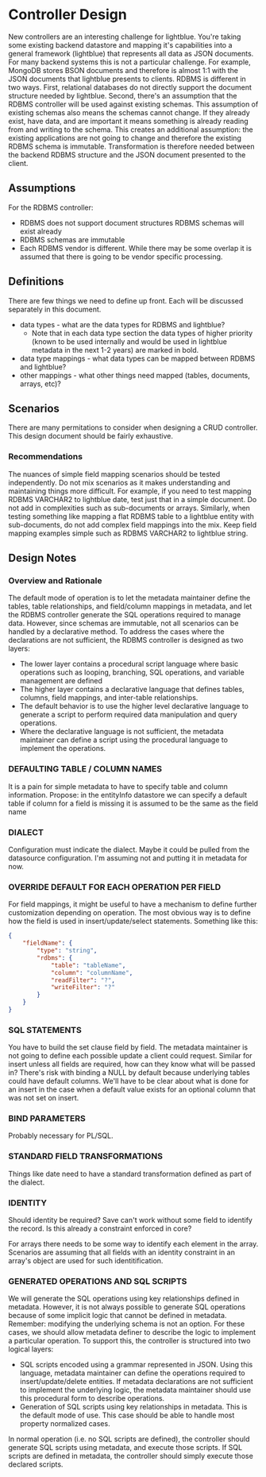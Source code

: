 # Controller Design
New controllers are an interesting challenge for lightblue.  You're taking some existing backend datastore and mapping it's capabilities into a general framework (lightblue) that represents all data as JSON documents.  For many backend systems this is not a particular challenge.  For example, MongoDB stores BSON documents and therefore is almost 1:1 with the JSON documents that lightblue presents to clients.  RDBMS is different in two ways.  First, relational databases do not directly support the document structure needed by lightblue.  Second, there's an assumption that the RDBMS controller will be used against existing schemas.  This assumption of existing schemas also means the schemas cannot change.  If they already exist, have data, and are important it means something is already reading from and writing to the schema.  This creates an additional assumption:  the existing applications are not going to change and therefore the existing RDBMS schema is immutable.  Transformation is therefore needed between the backend RDBMS structure and the JSON document presented to the client.

## Assumptions
For the RDBMS controller:
* RDBMS does not support document structures
RDBMS schemas will exist already
* RDBMS schemas are immutable
* Each RDBMS vendor is different.  While there may be some overlap it is assumed that there is going to be vendor specific processing.

## Definitions
There are few things we need to define up front.  Each will be discussed separately in this document.
* data types - what are the data types for RDBMS and lightblue?
    * Note that in each data type section the data types of higher priority (known to be used internally and would be used in lightblue metadata in the next 1-2 years) are marked in bold.
* data type mappings - what data types can be mapped between RDBMS and lightblue?
* other mappings - what other things need mapped (tables, documents, arrays, etc)?

## Scenarios
There are many permitations to consider when designing a CRUD controller.  This design document should be fairly exhaustive.

### Recommendations
The nuances of simple field mapping scenarios should be tested independently.  Do not mix scenarios as it makes understanding and maintaining things more difficult.  For example, if you need to test mapping RDBMS VARCHAR2 to lightblue date, test just that in a simple document.  Do not add in complexities such as sub-documents or arrays.  Similarly, when testing something like mapping a flat RDBMS table to a lightblue entity with sub-documents, do not add complex field mappings into the mix.  Keep field mapping examples simple such as RDBMS VARCHAR2 to lightblue string.

## Design Notes

### Overview and Rationale
The default mode of operation is to let the metadata maintainer define the tables, table relationships, and field/column mappings in metadata, and let the RDBMS controller generate the SQL operations required to manage data. However, since schemas are immutable, not all scenarios can be handled by a declarative method. To address the cases where the declarations are not sufficient, the RDBMS controller is designed as two layers:
  * The lower layer contains a procedural script language where basic operations such as looping, branching, SQL operations, and variable management are defined
  * The higher layer contains a declarative language that defines tables, columns, field mappings, and inter-table relationships. 
  * The default behavior is to use the higher level declarative language to generate a script to perform required data manipulation and query operations.
  * Where the declarative language is not sufficient, the metadata maintainer can define a script using the procedural language to implement the operations.

### DEFAULTING TABLE / COLUMN NAMES
It is a pain for simple metadata to have to specify table and column information.  Propose:
in the entityInfo datastore we can specify a default table
if column for a field is missing it is assumed to be the same as the field name

### DIALECT
Configuration must indicate the dialect.  Maybe it could be pulled from the datasource configuration.  I'm assuming not and putting it in metadata for now.

### OVERRIDE DEFAULT FOR EACH OPERATION PER FIELD
For field mappings, it might be useful to have a mechanism to define further customization depending on operation. The most obvious way is to define how the field is used in insert/update/select statements. Something like this:

```json
{
    "fieldName": {
        "type": "string",
        "rdbms": {
            "table": "tableName",
            "column": "columnName",
            "readFilter": "?",
            "writeFilter": "?"
        }
    }
}
```

### SQL STATEMENTS
You have to build the set clause field by field.  The metadata maintainer is not going to define each possible update a client could request.  Similar for insert unless all fields are required, how can they know what will be passed in?  There's risk with binding a NULL by default because underlying tables could have default columns.  We'll have to be clear about what is done for an insert in the case when a default value exists for an optional column that was not set on insert.

### BIND PARAMETERS
Probably necessary for PL/SQL.

### STANDARD FIELD TRANSFORMATIONS
Things like date need to have a standard transformation defined as part of the dialect.

### IDENTITY
Should identity be required?  Save can't work without some field to identify the record.  Is this already a constraint enforced in core?

For arrays there needs to be some way to identify each element in the array.  Scenarios are assuming that all fields with an identity constraint in an array's object are used for such identitification.


### GENERATED OPERATIONS AND SQL SCRIPTS
We will generate the SQL operations using key relationships defined in metadata. However, it is not always possible to generate SQL operations because of some implicit logic that cannot be defined in metadata. Remember: modifying the underlying schema is not an option. For these cases, we should allow metadata definer to describe the logic to implement a particular operation. To support this, the controller is structured into two logical layers:
  * SQL scripts encoded using a grammar represented in JSON. Using this language, metadata maintainer can define the operations required to insert/update/delete entities. If metadata declarations are not sufficient to implement the underlying logic, the metadata maintainer should use this procedural form to describe operations.
  * Generation of SQL scripts using key relationships in metadata. This is the default mode of use. This case should be able to handle most property normalized cases.

In normal operation (i.e. no SQL scripts are defined), the controller should generate SQL scripts using metadata, and execute those scripts. If SQL scripts are defined in metadata, the controller should simply execute those declared scripts.
